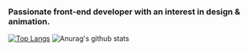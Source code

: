 ### Passionate front-end developer with an interest in design & animation.

[![Top Langs](https://github-readme-stats.vercel.app/api/top-langs/?username=annassetiawan&theme=tokyonight)](https://github.com/anuraghazra/github-readme-stats)
![Anurag's github stats](https://github-readme-stats.vercel.app/api?username=annassetiawan&show_icons=true&theme=tokyonight&hide=stars,prs,issues,contribs)



<!--
**annassetiawan/annassetiawan** is a ✨ _special_ ✨ repository because its `README.md` (this file) appears on your GitHub profile.

Here are some ideas to get you started:

- 🔭 I’m currently working on ...
- 🌱 I’m currently learning ...
- 👯 I’m looking to collaborate on ...
- 🤔 I’m looking for help with ...
- 💬 Ask me about ...
- 📫 How to reach me: ...
- 😄 Pronouns: ...
- ⚡ Fun fact: ...
-->
